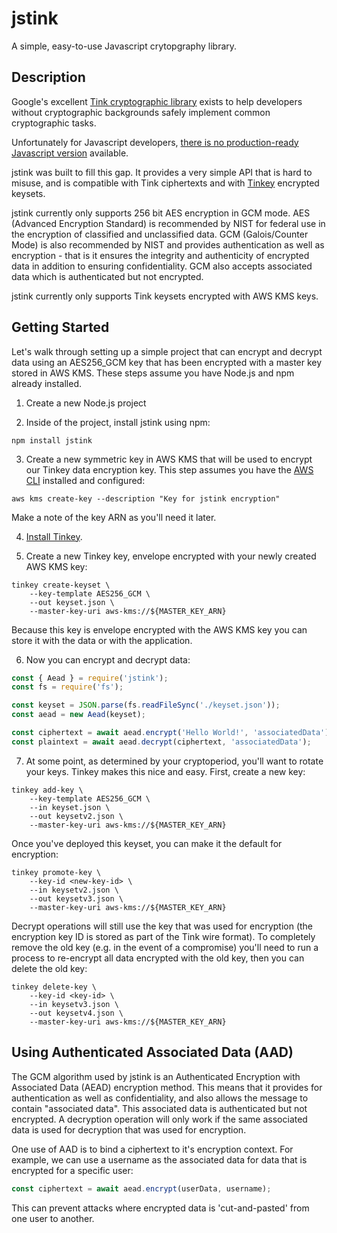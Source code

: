 # jstink

A simple, easy-to-use Javascript crytopgraphy library.

## Description

Google's excellent [Tink cryptographic library](https://developers.google.com/tink/what-is) exists to help developers without cryptographic backgrounds safely implement common cryptographic tasks.

Unfortunately for Javascript developers, [there is no production-ready Javascript version](https://github.com/tink-crypto/tink/issues/689) available.

jstink was built to fill this gap. It provides a very simple API that is hard to misuse, and is compatible with Tink ciphertexts and with [Tinkey](https://developers.google.com/tink/tinkey-overview) encrypted keysets.

jstink currently only supports 256 bit AES encryption in GCM mode. AES (Advanced Encryption Standard) is recommended by NIST for federal use in the encryption of classified and unclassified data. GCM (Galois/Counter Mode) is also recommended by NIST and provides authentication as well as encryption - that is it ensures the integrity and authenticity of encrypted data in addition to ensuring confidentiality. GCM also accepts associated data which is authenticated but not encrypted.

jstink currently only supports Tink keysets encrypted with AWS KMS keys.

## Getting Started

Let's walk through setting up a simple project that can encrypt and decrypt data using an AES256_GCM key that has been encrypted with a master key stored in AWS KMS. These steps assume you have Node.js and npm already installed.

1. Create a new Node.js project

2. Inside of the project, install jstink using npm:
```
npm install jstink
```

3. Create a new symmetric key in AWS KMS that will be used to encrypt our Tinkey data encryption key. This step assumes you have the [AWS CLI](https://aws.amazon.com/cli/) installed and configured:
```
aws kms create-key --description "Key for jstink encryption"
```
Make a note of the key ARN as you'll need it later.

4. [Install Tinkey](https://developers.google.com/tink/install-tinkey).

5. Create a new Tinkey key, envelope encrypted with your newly created AWS KMS key:
```
tinkey create-keyset \
    --key-template AES256_GCM \
    --out keyset.json \
    --master-key-uri aws-kms://${MASTER_KEY_ARN}
```
Because this key is envelope encrypted with the AWS KMS key you can store it with the data or with the application.

6. Now you can encrypt and decrypt data:
```javascript
const { Aead } = require('jstink');
const fs = require('fs');

const keyset = JSON.parse(fs.readFileSync('./keyset.json'));
const aead = new Aead(keyset);

const ciphertext = await aead.encrypt('Hello World!', 'associatedData');
const plaintext = await aead.decrypt(ciphertext, 'associatedData');
```

7. At some point, as determined by your cryptoperiod, you'll want to rotate your keys. Tinkey makes this nice and easy. First, create a new key:

```
tinkey add-key \
    --key-template AES256_GCM \
    --in keyset.json \
    --out keysetv2.json \
    --master-key-uri aws-kms://${MASTER_KEY_ARN}
```

Once you've deployed this keyset, you can make it the default for encryption:

```
tinkey promote-key \
    --key-id <new-key-id> \
    --in keysetv2.json \
    --out keysetv3.json \
    --master-key-uri aws-kms://${MASTER_KEY_ARN}
```

Decrypt operations will still use the key that was used for encryption (the encryption key ID is stored as part of the Tink wire format). To completely remove the old key (e.g. in the event of a compromise) you'll need to run a process to re-encrypt all data encrypted with the old key, then you can delete the old key:

```
tinkey delete-key \
    --key-id <key-id> \
    --in keysetv3.json \
    --out keysetv4.json \
    --master-key-uri aws-kms://${MASTER_KEY_ARN}
```

## Using Authenticated Associated Data (AAD)

The GCM algorithm used by jstink is an Authenticated Encryption with Associated Data (AEAD) encryption method. This means that it provides for authentication as well as confidentiality, and also allows the message to contain "associated data". This associated data is authenticated but not encrypted. A decryption operation will only work if the same associated data is used for decryption that was used for encryption.

One use of AAD is to bind a ciphertext to it's encryption context. For example, we can use a username as the associated data for data that is encrypted for a specific user:

```javascript
const ciphertext = await aead.encrypt(userData, username);
```

This can prevent attacks where encrypted data is 'cut-and-pasted' from one user to another.
